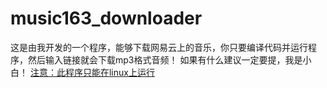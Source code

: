 # **music163_downloader**

 这是由我开发的一个程序，能够下载网易云上的音乐，你只要编译代码并运行程序，然后输入链接就会下载mp3格式音频！
如果有什么建议一定要提，我是小白！
<u>注意：此程序只能在linux上运行</u>
